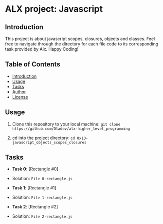 # ALX project: Javascript

## Introduction

This project is about javascript scopes, closures, objects and classes. Feel free to navigate through the directory for each file code to its corresponding task provided by Alx. Happy Coding!

## Table of Contents
- [Introduction](#Introduction)
- [Usage](#Usage)
- [Tasks](#Task)
- [Author](#Author)
- [License](#License)

## Usage

1. Clone this repository to your local machine:
    ``` git clone https://github.com/Oladev/alx-higher_level_programming ```

2. cd into the project directory:
    ``` cd 0x13-javascript_objects_scopes_closures ```

## Tasks
-   **Task 0**: [Rectangle #0]
-    Solution: ```File 0-rectangle.js```

-   **Task 1**: [Rectangle #1]
- Solution: ```File 1-rectangle.js```

- **Task 2**: [Rectangle #2]
- Solution: ```File 2-rectangle.js```


